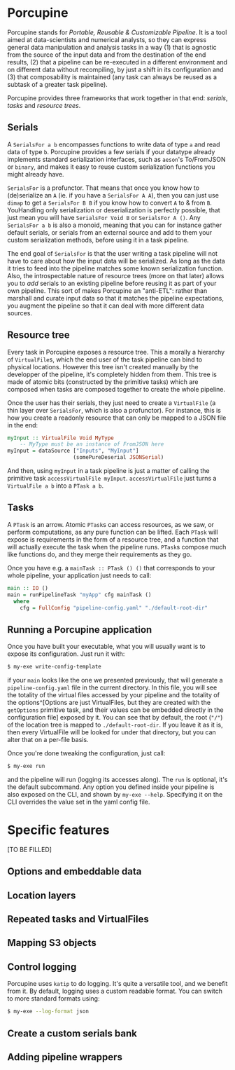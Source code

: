 # Porcupine

Porcupine stands for _Portable, Reusable & Customizable Pipeline_. It is a tool
aimed at data-scientists and numerical analysts, so they can express general
data manipulation and analysis tasks in a way (1) that is agnostic from the
source of the input data and from the destination of the end results, (2) that a
pipeline can be re-executed in a different environment and on different data
without recompiling, by
just a shift in its configuration and (3) that composability is maintained (any
task can always be reused as a subtask of a greater task pipeline).

Porcupine provides three frameworks that work together in that end: _serials_,
_tasks_ and _resource trees_.

## Serials

A `SerialsFor a b` encompasses functions to write data of type `a` and read data
of type `b`. Porcupine provides a few serials if your datatype already
implements standard serialization interfaces, such as `aeson`'s To/FromJSON or
`binary`, and makes it easy to reuse custom serialization functions you might
already have.

`SerialsFor` is a profunctor. That means that once you know how to (de)serialize
an `A` (ie. if you have a `SerialsFor A A`), then you can just use `dimap` to
get a `SerialsFor B B` if you know how to convert `A` to & from `B`. YouHandling
only serialization or deserialization is perfectly possible, that just mean you
will have `SerialsFor Void B` or `SerialsFor A ()`. Any `SerialsFor a b` is also
a monoid, meaning that you can for instance gather default serials, or serials
from an external source and add to them your custom serialization methods,
before using it in a task pipeline.

The end goal of `SerialsFor` is that the user writing a task pipeline will not
have to care about how the input data will be serialized. As long as the data it
tries to feed into the pipeline matches some known serialization function. Also,
the introspectable nature of resource trees (more on that later) allows you to
_add_ serials to an existing pipeline before reusing it as part of your own
pipeline. This sort of makes Porcupine an "anti-ETL": rather than marshall and
curate input data so that it matches the pipeline expectations, you augment the
pipeline so that it can deal with more different data sources.

## Resource tree

Every task in Porcupine exposes a resource tree. This a morally a hierarchy of
`VirtualFile`s, which the end user of the task pipeline can bind to physical
locations. However this tree isn't created manually by the developper of the
pipeline, it's completely hidden from them. This tree is made of atomic bits
(constructed by the primitive tasks) which are composed when tasks are composed
together to create the whole pipeline.

Once the user has their serials, they just need to create a `VirtualFile` (a
thin layer over `SerialsFor`, which is also a profunctor). For instance, this is
how you create a readonly resource that can only be mapped to a JSON file in the
end:

```haskell
myInput :: VirtualFile Void MyType
	-- MyType must be an instance of FromJSON here
myInput = dataSource ["Inputs", "MyInput"]
	                 (somePureDeserial JSONSerial)
```

And then, using `myInput` in a task pipeline is just a matter of calling the
primitive task `accessVirtualFile myInput`. `accessVirtualFile` just turns a
`VirtualFile a b` into a `PTask a b`.

## Tasks

A `PTask` is an arrow. Atomic `PTask`s can access resources, as we saw, or
perform computations, as any pure function can be lifted. Each `PTask` will
expose is requirements in the form of a resource tree, and a function that will
actually execute the task when the pipeline runs. `PTask`s compose much like
functions do, and they merge their requirements as they go.

Once you have e.g. a `mainTask :: PTask () ()` that corresponds to your whole
pipeline, your application just needs to call:

```haskell
main :: IO ()
main = runPipelineTask "myApp" cfg mainTask ()
  where
    cfg = FullConfig "pipeline-config.yaml" "./default-root-dir"
```

## Running a Porcupine application

Once you have built your executable, what you will usually want is to expose its
configuration. Just run it with:

```sh
$ my-exe write-config-template
```

if your `main` looks like the one we presented previously, that will generate a
`pipeline-config.yaml` file in the current directory. In this file, you will see
the totality of the virtual files accessed by your pipeline and the totality of
the options^[Options are just VirtualFiles, but they are created with the
`getOptions` primitive task, and their values can be embedded directly in the
configuration file] exposed by it. You can see that by default, the root (`"/"`)
of the location tree is mapped to `./default-root-dir`. If you leave it as it
is, then every VirtualFile will be looked for under that directory, but you can
alter that on a per-file basis.

Once you're done tweaking the configuration, just call:

```sh
$ my-exe run
```

and the pipeline will run (logging its accesses along). The `run` is optional,
it's the default subcommand. Any option you defined inside your pipeline is also
exposed on the CLI, and shown by `my-exe --help`. Specifying it on the CLI
overrides the value set in the yaml config file.


# Specific features

[TO BE FILLED]

## Options and embeddable data

## Location layers

## Repeated tasks and VirtualFiles

## Mapping S3 objects

## Control logging

Porcupine uses `katip` to do logging. It's quite a versatile tool, and we
benefit from it. By default, logging uses a custom readable format. You can
switch to more standard formats using:

```sh
$ my-exe --log-format json
```

## Create a custom serials bank

## Adding pipeline wrappers
